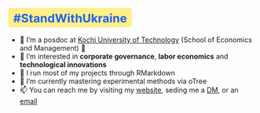 [![Stand With Ukraine](https://raw.githubusercontent.com/vshymanskyy/StandWithUkraine/main/badges/StandWithUkraine.svg)](https://stand-with-ukraine.pp.ua)

- 👋 I’m a posdoc at <a href="https://www.kochi-tech.ac.jp/english/index.html">Kochi University of Technology</a> (School of Economics and Management) :japan:
- 👀 I’m interested in <b>corporate governance</b>, <b>labor economics</b> and <b>technological innovations</b>
- 🌱 I run most of my projects through RMarkdown
- :paw_prints: I’m currently mastering experimental methods via oTree
- 📫 You can reach me by visiting my <a href="https://kovsiannikov.com">website</a>, seding me a <a href="https://twitter.com/kovsiann">DM</a>, or an <a href = "mailto: k.ovsiannikov@gmail.com">email</a>

<!---
ko-suta/ko-suta is a ✨ special ✨ repository because its `README.md` (this file) appears on your GitHub profile.
You can click the Preview link to take a look at your changes.
--->
